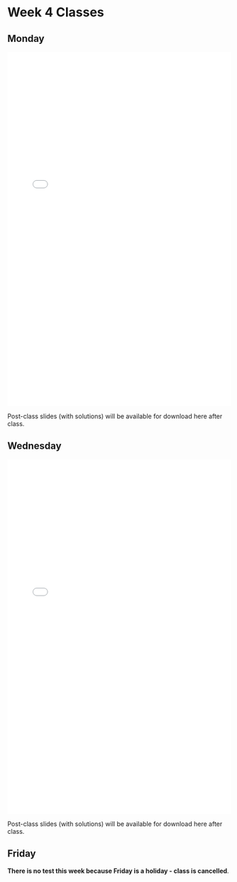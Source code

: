 # Week 4 Classes

## Monday[](https://github.com/ubco-cmps/phys111_course/raw/main/files/Class04A.pdf)

<iframe src="../../Class02A.pdf" width="100%" height="800px" frameBorder="0"> </iframe>

Post-class slides (with solutions) will be available for download here after class.[](ttps://github.com/ubco-cmps/phys111_course/raw/main/files/Class04A_post.pdf)

## Wednesday[](https://github.com/ubco-cmps/phys111_course/raw/main/files/Class04B.pdf)

<iframe src="../../Class04B.pdf" width="100%" height="800px" frameBorder="0"> </iframe>

Post-class slides (with solutions) will be available for download here after class.[](ttps://github.com/ubco-cmps/phys111_course/raw/main/files/Class04B_post.pdf)

## Friday

**There is no test this week because Friday is a holiday - class is cancelled**.